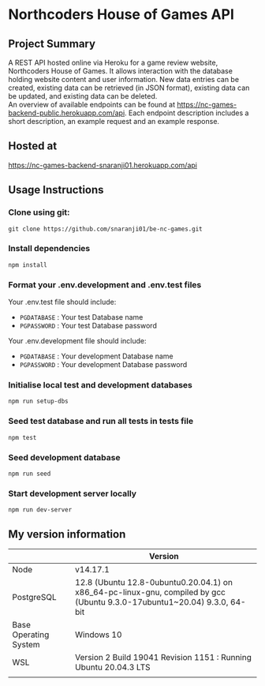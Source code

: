 # Northcoders House of Games API 
## Project Summary 
A REST API hosted online via Heroku for a game review website, Northcoders House of Games. It allows interaction with the database holding website content and user information. New data entries can be created, existing data can be retrieved (in JSON format), existing data can be updated, and existing data can be deleted. \
An overview of available endpoints can be found at https://nc-games-backend-public.herokuapp.com/api. Each endpoint description includes a short description, an example request and an example response.
## Hosted at
https://nc-games-backend-snaranji01.herokuapp.com/api

## Usage Instructions
### Clone using git:
```git clone https://github.com/snaranji01/be-nc-games.git```
### Install dependencies
```npm install```
### Format your .env.development and .env.test files
Your .env.test file should include:   

* ```PGDATABASE``` : Your test Database name
* ```PGPASSWORD``` : Your test Database password

Your .env.development file should include:

* ```PGDATABASE``` : Your development Database name
* ```PGPASSWORD``` : Your development Database password
### Initialise local test and development databases
```npm run setup-dbs```
### Seed test database and run all tests in __tests__ file
```npm test```
### Seed development database
```npm run seed```
### Start development server locally
```npm run dev-server```
## My version information
|                       | Version                                                                                                                   |
|-----------------------|---------------------------------------------------------------------------------------------------------------------------|
| Node                  | v14.17.1                                                                                                                  |
| PostgreSQL            | 12.8 (Ubuntu 12.8-0ubuntu0.20.04.1) on x86_64-pc-linux-gnu, compiled by gcc (Ubuntu 9.3.0-17ubuntu1~20.04) 9.3.0, 64-bit  |
| Base Operating System | Windows 10                                                                                                                |
| WSL                   | Version 2 Build 19041 Revision 1151  : Running Ubuntu 20.04.3 LTS                                                         |
|                       |                                                                                                                           |  |                                                        |   |   |   |   |   |   |   |   |